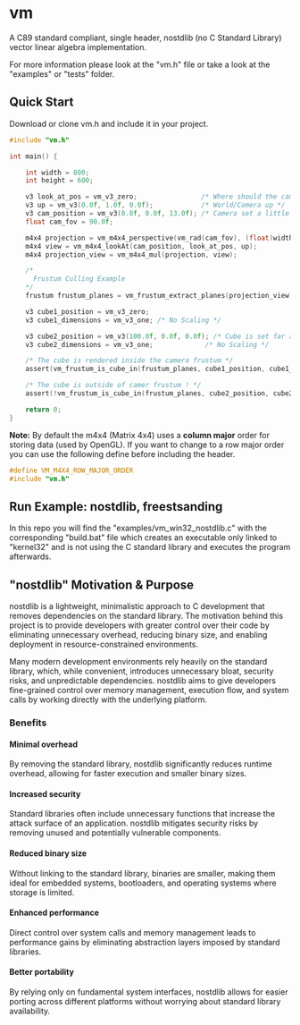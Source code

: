 # vm
A C89 standard compliant, single header, nostdlib (no C Standard Library) vector linear algebra implementation.

For more information please look at the "vm.h" file or take a look at the "examples" or "tests" folder.

## Quick Start

Download or clone vm.h and include it in your project.

```C
#include "vm.h"

int main() {

    int width = 800;
    int height = 600;

    v3 look_at_pos = vm_v3_zero;                /* Where should the camera look at */
    v3 up = vm_v3(0.0f, 1.0f, 0.0f);            /* World/Camera up */
    v3 cam_position = vm_v3(0.0f, 0.0f, 13.0f); /* Camera set a little bit back */
    float cam_fov = 90.0f;

    m4x4 projection = vm_m4x4_perspective(vm_rad(cam_fov), (float)width / (float)height, 0.1f, 1000.0f);
    m4x4 view = vm_m4x4_lookAt(cam_position, look_at_pos, up);
    m4x4 projection_view = vm_m4x4_mul(projection, view);

    /*
      Frustum Culling Example
    */
    frustum frustum_planes = vm_frustum_extract_planes(projection_view);

    v3 cube1_position = vm_v3_zero;
    v3 cube1_dimensions = vm_v3_one; /* No Scaling */

    v3 cube2_position = vm_v3(100.0f, 0.0f, 0.0f); /* Cube is set far away to the left */
    v3 cube2_dimensions = vm_v3_one;             /* No Scaling */

    /* The cube is rendered inside the camera frustum */
    assert(vm_frustum_is_cube_in(frustum_planes, cube1_position, cube1_dimensions, 0.15f));

    /* The cube is outside of camer frustum ! */
    assert(!vm_frustum_is_cube_in(frustum_planes, cube2_position, cube2_dimensions, 0.15f));

    return 0;
}
```

**Note:**
By default the m4x4 (Matrix 4x4) uses a **column major** order for storing data (used by OpenGL).
If you want to change to a row major order you can use the following define before including the header.

```C
#define VM_M4X4_ROW_MAJOR_ORDER
#include "vm.h"
```

## Run Example: nostdlib, freestsanding

In this repo you will find the "examples/vm_win32_nostdlib.c" with the corresponding "build.bat" file which
creates an executable only linked to "kernel32" and is not using the C standard library and executes the program afterwards.

## "nostdlib" Motivation & Purpose

nostdlib is a lightweight, minimalistic approach to C development that removes dependencies on the standard library. The motivation behind this project is to provide developers with greater control over their code by eliminating unnecessary overhead, reducing binary size, and enabling deployment in resource-constrained environments.

Many modern development environments rely heavily on the standard library, which, while convenient, introduces unnecessary bloat, security risks, and unpredictable dependencies. nostdlib aims to give developers fine-grained control over memory management, execution flow, and system calls by working directly with the underlying platform.

### Benefits

#### Minimal overhead
By removing the standard library, nostdlib significantly reduces runtime overhead, allowing for faster execution and smaller binary sizes.

#### Increased security
Standard libraries often include unnecessary functions that increase the attack surface of an application. nostdlib mitigates security risks by removing unused and potentially vulnerable components.

#### Reduced binary size
Without linking to the standard library, binaries are smaller, making them ideal for embedded systems, bootloaders, and operating systems where storage is limited.

#### Enhanced performance
Direct control over system calls and memory management leads to performance gains by eliminating abstraction layers imposed by standard libraries.

#### Better portability
By relying only on fundamental system interfaces, nostdlib allows for easier porting across different platforms without worrying about standard library availability.
